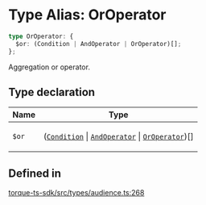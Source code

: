 # Type Alias: OrOperator

```ts
type OrOperator: {
  $or: (Condition | AndOperator | OrOperator)[];
};
```

Aggregation or operator.

## Type declaration

<table>
<thead>
<tr>
<th>Name</th>
<th>Type</th>
</tr>
</thead>
<tbody>
<tr>
<td>

`$or`

</td>
<td>

([`Condition`](Condition.md) \| [`AndOperator`](AndOperator.md) \| [`OrOperator`](OrOperator.md))[]

</td>
</tr>
</tbody>
</table>

## Defined in

[torque-ts-sdk/src/types/audience.ts:268](https://github.com/torque-labs/torque-ts-sdk/blob/e34efdf278512e8a58bacdba966e9cd90b1db20a/src/types/audience.ts#L268)
